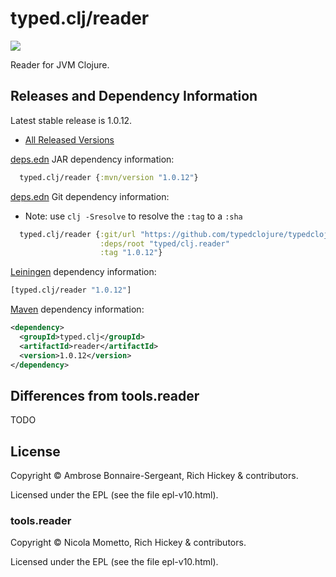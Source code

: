# typed.clj/reader

<a href='https://typedclojure.org'><img src='images/part-of-typed-clojure-project.png'></a>

Reader for JVM Clojure.

## Releases and Dependency Information

Latest stable release is 1.0.12.

* [All Released Versions](https://clojars.org/typed.clj/reader)

[deps.edn](https://clojure.org/reference/deps_and_cli) JAR dependency information:

```clj
  typed.clj/reader {:mvn/version "1.0.12"}
```

[deps.edn](https://clojure.org/reference/deps_and_cli) Git dependency information:

- Note: use `clj -Sresolve` to resolve the `:tag` to a `:sha`

```clj
  typed.clj/reader {:git/url "https://github.com/typedclojure/typedclojure"
                    :deps/root "typed/clj.reader"
                    :tag "1.0.12"}
```

[Leiningen](https://github.com/technomancy/leiningen) dependency information:

```clojure
[typed.clj/reader "1.0.12"]
```

[Maven](https://maven.apache.org/) dependency information:

```XML
<dependency>
  <groupId>typed.clj</groupId>
  <artifactId>reader</artifactId>
  <version>1.0.12</version>
</dependency>
```

## Differences from tools.reader

TODO

## License

Copyright © Ambrose Bonnaire-Sergeant, Rich Hickey & contributors.

Licensed under the EPL (see the file epl-v10.html).

### tools.reader

Copyright © Nicola Mometto, Rich Hickey & contributors.

Licensed under the EPL (see the file epl-v10.html).
